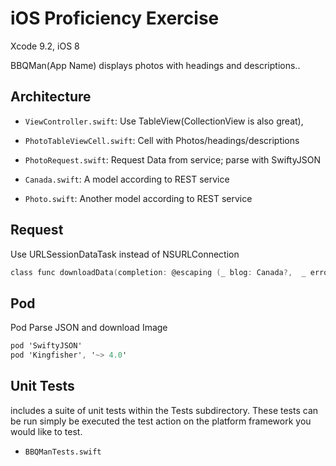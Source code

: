 
# iOS Proficiency Exercise

Xcode 9.2, iOS 8

BBQMan(App Name) displays photos with headings and descriptions..

## Architecture

- `ViewController.swift`:  Use TableView(CollectionView is also great),

- `PhotoTableViewCell.swift`:  Cell with Photos/headings/descriptions

- `PhotoRequest.swift`: Request Data from  service; parse with SwiftyJSON

- `Canada.swift`: A model according to REST service

- `Photo.swift`: Another model according to REST service


## Request
Use URLSessionDataTask instead of  NSURLConnection

```objective-c
class func downloadData(completion: @escaping (_ blog: Canada?,  _ error: Error?) -> Void ) {}
```

## Pod
Pod Parse JSON and  download Image

```objective-c
pod 'SwiftyJSON'
pod 'Kingfisher', '~> 4.0'
```

## Unit Tests
includes a suite of unit tests within the Tests subdirectory. These tests can be run simply be executed the test action on the platform framework you would like to test.
- `BBQManTests.swift`





